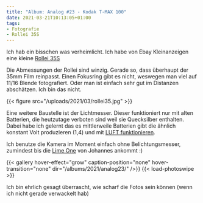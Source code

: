 ```yaml
---
title: "Album: Analog #23 - Kodak T-MAX 100"
date: 2021-03-21T10:13:05+01:00
tags:
- Fotografie
- Rollei 35S
---
```


Ich hab ein bisschen was verheimlicht. Ich habe von Ebay Kleinanzeigen eine
kleine [Rollei 35S](https://en.wikipedia.org/wiki/Rollei_35#Rollei_35_S)

<!--more-->

Die Abmessungen der Rollei sind winzig. Gerade so, dass überhaupt der 35mm
Film reinpasst. Einen Fokusring gibt es nicht, weswegen man viel auf 11/16
Blende fotografiert. Oder man ist einfach sehr gut im Distanzen abschätzen.
Ich bin das nicht.

{{< figure src="/uploads/2021/03/rollei35.jpg" >}}

Eine weitere Baustelle ist der Lichtmesser. Dieser funktioniert nur mit alten
Batterien, die heutzutage verboten sind weil sie Quecksilber enthalten. Dabei
habe ich gelernt das es mittlerweile Batterien gibt die ähnlich konstant Volt
produzieren (1,4) und mit [LUFT funktionieren](https://de.wikipedia.org/wiki/Zink-Luft-Batterie).

Ich benutze die Kamera im Moment einfach ohne Belichtungsmesser, zumindest
bis die [Lime One](https://www.kickstarter.com/projects/2058491331/lime-one-a-compact-light-meter-for-analog-cameras) von Johannes ankommt :)

{{< gallery hover-effect="grow" caption-position="none" hover-transition="none" dir="/albums/2021/analog23/" />}}
{{< load-photoswipe >}}

Ich bin ehrlich gesagt überrascht, wie scharf die Fotos sein können (wenn ich
nicht gerade verwackelt hab)


